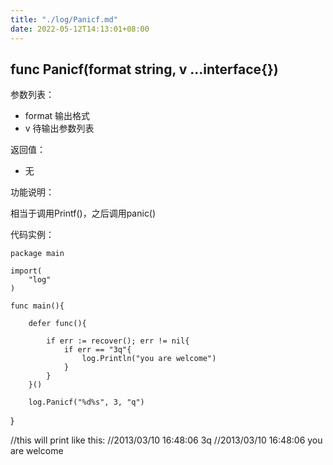 ```yaml
---
title: "./log/Panicf.md"
date: 2022-05-12T14:13:01+08:00
---
```

## func Panicf(format string, v ...interface{})

参数列表：

- format 	输出格式
- v			待输出参数列表

返回值：

- 无

功能说明：

相当于调用Printf()，之后调用panic()

代码实例：

	package main

	import(
		"log"
	)

	func main(){

		defer func(){

			if err := recover(); err != nil{
				if err == "3q"{
					log.Println("you are welcome")
				}
			}
		}()

		log.Panicf("%d%s", 3, "q")
}

//this will print like this:
//2013/03/10 16:48:06 3q
//2013/03/10 16:48:06 you are welcome

